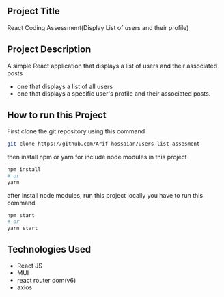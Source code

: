 ## Project Title

React Coding Assessment(Display List of users and their profile)

## Project Description

A simple React application that displays a list of users and their associated
posts

- one that displays a list of all users
- one that displays a specific user's profile and their associated posts.

## How to run this Project

First clone the git repository using this command

```bash
git clone https://github.com/Arif-hossaian/users-list-assesment
```

then install npm or yarn for include node modules in this project

```bash
npm install
# or
yarn
```

after install node modules, run this project locally you have to run this command

```bash
npm start
# or
yarn start
```

## Technologies Used

- React JS
- MUI
- react router dom(v6)
- axios
